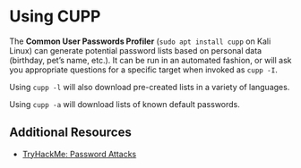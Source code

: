 # Using CUPP
The **Common User Passwords Profiler** (`sudo apt install cupp` on Kali Linux) can generate potential password lists based on personal data (birthday, pet’s name, etc.). It can be run in an automated fashion, or will ask you appropriate questions for a specific target when invoked as `cupp -I`.

Using `cupp -l` will also download pre-created lists in a variety of languages.

Using `cupp -a` will download lists of known default passwords.

## Additional Resources
* [TryHackMe: Password Attacks](https://tryhackme.com/room/passwordattacks)
